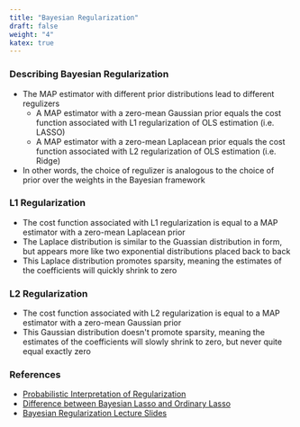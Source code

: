 ```yaml
---
title: "Bayesian Regularization"
draft: false
weight: "4"
katex: true
---
```


### Describing Bayesian Regularization
- The MAP estimator with different prior distributions lead to different regulizers
	- A MAP estimator with a zero-mean Gaussian prior equals the cost function associated with L1 regularization of OLS estimation (i.e. LASSO)
	- A MAP estimator with a zero-mean Laplacean prior equals the cost function associated with L2 regularization of OLS estimation (i.e. Ridge)
- In other words, the choice of regulizer is analogous to the choice of prior over the weights in the Bayesian framework

### L1 Regularization
- The cost function associated with L1 regularization is equal to a MAP estimator with a zero-mean Laplacean prior
- The Laplace distribution is similar to the Guassian distribution in form, but appears more like two exponential distributions placed back to back
- This Laplace distribution promotes sparsity, meaning the estimates of the coefficients will quickly shrink to zero

### L2 Regularization
- The cost function associated with L2 regularization is equal to a MAP estimator with a zero-mean Gaussian prior
- This Gaussian distribution doesn't promote sparsity, meaning the estimates of the coefficients will slowly shrink to zero, but never quite equal exactly zero

### References
- [Probabilistic Interpretation of Regularization](http://bjlkeng.github.io/posts/probabilistic-interpretation-of-regularization/)
- [Difference between Bayesian Lasso and Ordinary Lasso](https://stats.stackexchange.com/questions/108466/bayesian-lasso-vs-ordinary-lasso)
- [Bayesian Regularization Lecture Slides](https://www.cs.utah.edu/~piyush/teaching/20-9-print.pdf)
